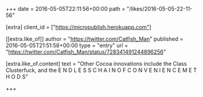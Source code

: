 +++
date = 2016-05-05T22:11:56+00:00
path = "/likes/2016-05-05-22-11-56"

[extra]
client_id = ["https://micropublish.herokuapp.com"]

[[extra.like_of]]
author = "https://twitter.com/Catfish_Man"
published = 2016-05-05T21:51:58+00:00
type = "entry"
url = "https://twitter.com/Catfish_Man/status/728341491244896256"

[extra.like_of.content]
text = "Other Cocoa innovations include the Class Clusterfuck, and the E N D L E S S  C H A I N  O F  C O N V E N I E N C E  M E T H O D S"

+++

